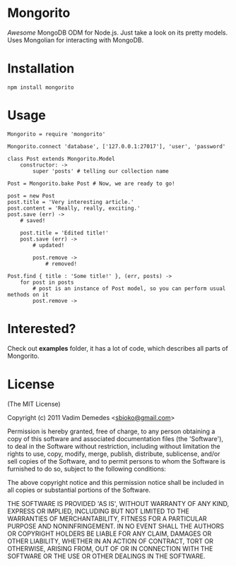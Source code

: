 # Mongorito

*Awesome* MongoDB ODM for Node.js. Just take a look on its pretty models. Uses Mongolian for interacting with MongoDB.

# Installation

```
npm install mongorito
```

# Usage

```coffee-script
Mongorito = require 'mongorito'

Mongorito.connect 'database', ['127.0.0.1:27017'], 'user', 'password'

class Post extends Mongorito.Model
	constructor: ->
		super 'posts' # telling our collection name

Post = Mongorito.bake Post # Now, we are ready to go!

post = new Post
post.title = 'Very interesting article.'
post.content = 'Really, really, exciting.'
post.save (err) ->
	# saved!
	
	post.title = 'Edited title!'
	post.save (err) ->
		# updated!
		
		post.remove ->
			# removed!

Post.find { title : 'Some title!' }, (err, posts) ->
	for post in posts
		# post is an instance of Post model, so you can perform usual methods on it
		post.remove ->
```

# Interested?

Check out **examples** folder, it has a lot of code, which describes all parts of Mongorito.

# License 

(The MIT License)

Copyright (c) 2011 Vadim Demedes &lt;sbioko@gmail.com&gt;

Permission is hereby granted, free of charge, to any person obtaining
a copy of this software and associated documentation files (the
'Software'), to deal in the Software without restriction, including
without limitation the rights to use, copy, modify, merge, publish,
distribute, sublicense, and/or sell copies of the Software, and to
permit persons to whom the Software is furnished to do so, subject to
the following conditions:

The above copyright notice and this permission notice shall be
included in all copies or substantial portions of the Software.

THE SOFTWARE IS PROVIDED 'AS IS', WITHOUT WARRANTY OF ANY KIND,
EXPRESS OR IMPLIED, INCLUDING BUT NOT LIMITED TO THE WARRANTIES OF
MERCHANTABILITY, FITNESS FOR A PARTICULAR PURPOSE AND NONINFRINGEMENT.
IN NO EVENT SHALL THE AUTHORS OR COPYRIGHT HOLDERS BE LIABLE FOR ANY
CLAIM, DAMAGES OR OTHER LIABILITY, WHETHER IN AN ACTION OF CONTRACT,
TORT OR OTHERWISE, ARISING FROM, OUT OF OR IN CONNECTION WITH THE
SOFTWARE OR THE USE OR OTHER DEALINGS IN THE SOFTWARE.